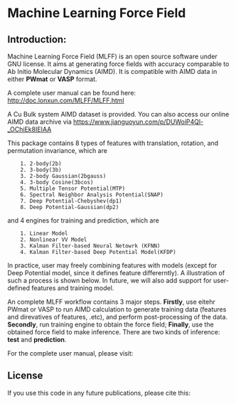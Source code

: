 # Machine Learning Force Field

## Introduction:

Machine Learning Force Field (MLFF) is an open source software under GNU license. It aims at generating force fields with accuracy comparable to Ab Initio Molecular Dynamics (AIMD). It is compatible with AIMD data in either **PWmat** or **VASP** format. 

A complete user manual can be found here: http://doc.lonxun.com/MLFF/MLFF.html

A Cu Bulk system AIMD dataset is provided. You can also access our online AIMD data archive via https://www.jianguoyun.com/p/DUWoiP4Ql-_OChiEk8IEIAA

This package contains 8 types of features with translation, rotation, and permutation invariance, which are

        1. 2-body(2b)
        2. 3-body(3b) 
        3. 2-body Gaussian(2bgauss)
        4. 3-body Cosine(3bcos) 
        5. Multiple Tensor Potential(MTP)
        6. Spectral Neighbor Analysis Potential(SNAP)
        7. Deep Potential-Chebyshev(dp1)        
        8. Deep Potential-Gaussian(dp2) 

and 4 engines for training and prediction, which are 

        1. Linear Model
        2. Nonlinear VV Model
        3. Kalman Filter-based Neural Netowrk (KFNN)
        4. Kalman Filter-based Deep Potential Model(KFDP)

In practice, user may freely combining features with models (except for Deep Potential model, since it defines feature differerntly). A illustration of such a process is shown below. In future, we will also add support for user-defined features and training model. 

An complete MLFF workflow contains 3 major steps. **Firstly**, use eitehr PWmat or VASP to run AIMD calculation to generate training data (features and direvatives of features, .etc), and perform post-processing of the data. **Secondly**, run training engine to obtain the force field; **Finally**, use the obtained force field to make inference. There are two kinds of inference: **test** and **prediction**. 

For the complete user manual, please visit: 

## License 



If you use this code in any future publications, please cite this: 
